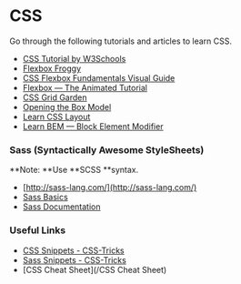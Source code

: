 # CSS

Go through the following tutorials and articles to learn CSS.

* [CSS Tutorial by W3Schools](https://www.w3schools.com/css/default.asp)
* [Flexbox Froggy](http://flexboxfroggy.com/)
* [CSS Flexbox Fundamentals Visual Guide](https://medium.com/swlh/css-flexbox-fundamentals-visual-guide-1c467f480dac)
* [Flexbox — The Animated Tutorial](https://medium.com/@js_tut/flexbox-the-animated-tutorial-8075cbe4c1b2)
* [CSS Grid Garden](http://cssgridgarden.com/)
* [Opening the Box Model](https://learn.shayhowe.com/html-css/opening-the-box-model/)
* [Learn CSS Layout](http://learnlayout.com)
* [Learn BEM — Block Element Modifier](http://getbem.com/introduction/)

### Sass \(Syntactically Awesome StyleSheets\)

**Note: **Use **SCSS **syntax.

* [http://sass-lang.com/](http://sass-lang.com/)
* [Sass Basics](http://sass-lang.com/guide)
* [Sass Documentation](http://sass-lang.com/documentation/file.SASS_REFERENCE.html)

### Useful Links

* [CSS Snippets - CSS-Tricks](https://css-tricks.com/snippets/css/)
* [Sass Snippets - CSS-Tricks](https://css-tricks.com/snippets/sass/)
* [CSS Cheat Sheet](/CSS Cheat Sheet)
